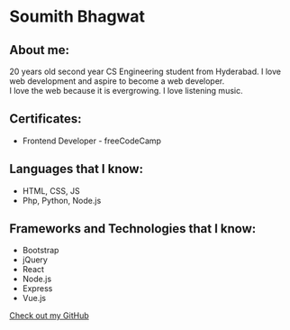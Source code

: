 # Soumith Bhagwat

## About me:

20 years old second year CS Engineering student from Hyderabad. I love web development and aspire to become a web developer.  
I love the web because it is evergrowing. I love listening music.

## Certificates:
- Frontend Developer - freeCodeCamp

## Languages that I know:

- HTML, CSS, JS
- Php, Python, Node.js

## Frameworks and Technologies that I know:

- Bootstrap
- jQuery
- React
- Node.js
- Express
- Vue.js

[Check out my GitHub](https://github.com/soumithbhagwat)
